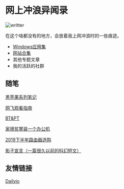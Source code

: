 # 网上冲浪异闻录
![writter](https://img.shields.io/badge/%E4%BD%9C%E8%80%85-zwiss%20cai-brightgreen)

在这个啥都没有的地方，会放着我上网冲浪时的一些痕迹。

* [Windows应用集](articles/applist.md)
* [网站合集](articles/websites.md)
* 其他专题文章
* 我的活跃的社群

## 随笔
[黑苹果系列笔记](articles/hackintosh.md)

[网飞观看指南](articles/Netflix.md)

[BT&PT](articles/BTPT.md)

[家境贫寒装一个办公机](articles/PCbuild2020A.md)

[2019下半年路由器选购](articles/Router2019.md)

[影子宣言（一篇很久以前的科幻短文）](articles/20140628.md)

## 友情链接
[Dailyio](https://dailyio.me/)